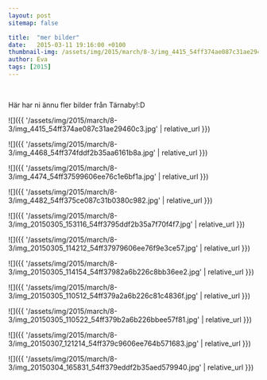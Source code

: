 ```yaml
---
layout: post
sitemap: false

title:  "mer bilder"
date:   2015-03-11 19:16:00 +0100
thumbnail-img: /assets/img/2015/march/8-3/img_4415_54ff374ae087c31ae29460c3.jpg
author: Eva
tags: [2015]
---
```


 




Här har ni ännu fler bilder från Tärnaby!:D

![]({{ '/assets/img/2015/march/8-3/img_4415_54ff374ae087c31ae29460c3.jpg'  | relative_url }})

![]({{ '/assets/img/2015/march/8-3/img_4468_54ff374fddf2b35aa6161b8a.jpg'  | relative_url }})

![]({{ '/assets/img/2015/march/8-3/img_4474_54ff37599606ee76c1e6bf1a.jpg'  | relative_url }})

![]({{ '/assets/img/2015/march/8-3/img_4482_54ff375ce087c31b0380c982.jpg'  | relative_url }})

![]({{ '/assets/img/2015/march/8-3/img_20150305_153116_54ff3795ddf2b35a7f70f4f7.jpg'  | relative_url }})

![]({{ '/assets/img/2015/march/8-3/img_20150305_114212_54ff37979606ee76f9e3ce57.jpg'  | relative_url }})

![]({{ '/assets/img/2015/march/8-3/img_20150305_114154_54ff37982a6b226c8bb36ee2.jpg'  | relative_url }})

![]({{ '/assets/img/2015/march/8-3/img_20150305_110512_54ff379a2a6b226c81c4836f.jpg'  | relative_url }})

![]({{ '/assets/img/2015/march/8-3/img_20150305_110522_54ff379b2a6b226bbee57f81.jpg'  | relative_url }})

![]({{ '/assets/img/2015/march/8-3/img_20150307_121214_54ff379c9606ee764b571683.jpg'  | relative_url }})

![]({{ '/assets/img/2015/march/8-3/img_20150304_165831_54ff379eddf2b35aed579940.jpg'  | relative_url }})

